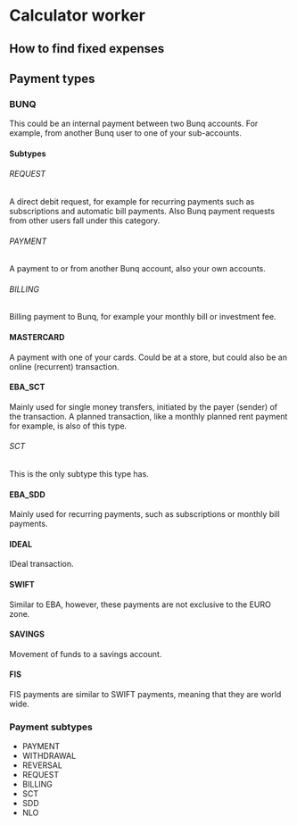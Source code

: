 ﻿# Calculator worker

## How to find fixed expenses


## Payment types

### BUNQ
This could be an internal payment between two Bunq accounts. 
For example, from another Bunq user to one of your sub-accounts.

#### Subtypes

###### REQUEST
A direct debit request, for example for recurring payments such as subscriptions and automatic bill payments. 
Also Bunq payment requests from other users fall under this category.

###### PAYMENT
A payment to or from another Bunq account, also your own accounts.

###### BILLING
Billing payment to Bunq, for example your monthly bill or investment fee.

#### MASTERCARD
A payment with one of your cards. Could be at a store, but could also be an online (recurrent) transaction.

#### EBA_SCT
Mainly used for single money transfers, initiated by the payer (sender) of the transaction. A planned transaction, 
like a monthly planned rent payment for example, is also of this type.

###### SCT
This is the only subtype this type has.

#### EBA_SDD
Mainly used for recurring payments, such as subscriptions or monthly bill payments.

#### IDEAL
IDeal transaction.

#### SWIFT
Similar to EBA, however, these payments are not exclusive to the EURO zone.

#### SAVINGS
Movement of funds to a savings account.

#### FIS
FIS payments are similar to SWIFT payments, meaning that they are world wide.

### Payment subtypes
- PAYMENT
- WITHDRAWAL
- REVERSAL
- REQUEST
- BILLING
- SCT
- SDD
- NLO